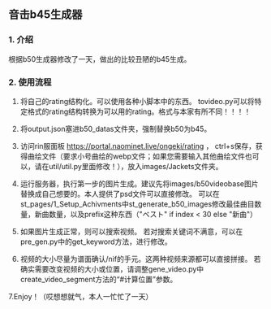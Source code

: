 ## 音击b45生成器

### 1. 介绍
根据b50生成器修改了一天，做出的比较丑陋的b45生成。

### 2. 使用流程
1. 将自己的rating结构化。可以使用各种小脚本中的东西。
tovideo.py可以将特定格式的rating结构转换为可以用的rating。格式与本家有所不同！！！！
2. 将output.json塞进b50_datas文件夹，强制替换b50为b45。
3. 访问rin服面板 https://portal.naominet.live/ongeki/rating ， ctrl+s保存，获得曲绘文件（要求小号曲绘的webp文件；如果您需要输入其他曲绘文件也可以，请在util/util.py里面修改！），放入images/Jackets文件夹。

4. 运行服务器，执行第一步的图片生成。建议先将images/b50videobase图片替换成自己想要的。本人提供了psd文件可以直接修改。
可以在st_pages/1_Setup_Achivments中st_generate_b50_images修改最佳曲目数量，新曲数量，以及prefix这种东西（"ベスト" if index < 30 else "新曲"）

5. 如果图片生成正常，则可以搜索视频。
若对搜索关键词不满意，可以在pre_gen.py中的get_keyword方法，进行修改。

6. 视频的大小尽量为谱面确认/nif的手元。这两种视频来源都可以直接拼接。
若确实需要改变视频的大小或位置，请调整gene_video.py中create_video_segment方法的“#计算位置”参数。

7.Enjoy！（哎想想就气，本人一忙忙了一天）
